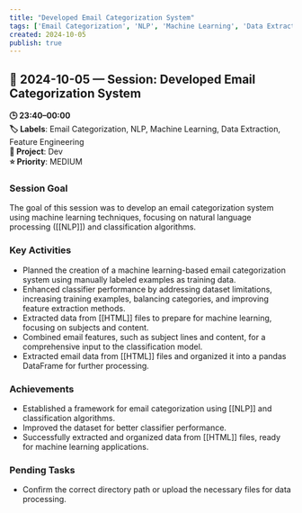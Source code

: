 ```yaml
---
title: "Developed Email Categorization System"
tags: ['Email Categorization', 'NLP', 'Machine Learning', 'Data Extraction', 'Feature Engineering']
created: 2024-10-05
publish: true
---
```


## 📅 2024-10-05 — Session: Developed Email Categorization System

**🕒 23:40–00:00**  
**🏷️ Labels**: Email Categorization, NLP, Machine Learning, Data Extraction, Feature Engineering  
**📂 Project**: Dev  
**⭐ Priority**: MEDIUM  


### Session Goal
The goal of this session was to develop an email categorization system using machine learning techniques, focusing on natural language processing ([[NLP]]) and classification algorithms.

### Key Activities
- Planned the creation of a machine learning-based email categorization system using manually labeled examples as training data.
- Enhanced classifier performance by addressing dataset limitations, increasing training examples, balancing categories, and improving feature extraction methods.
- Extracted data from [[HTML]] files to prepare for machine learning, focusing on subjects and content.
- Combined email features, such as subject lines and content, for a comprehensive input to the classification model.
- Extracted email data from [[HTML]] files and organized it into a pandas DataFrame for further processing.

### Achievements
- Established a framework for email categorization using [[NLP]] and classification algorithms.
- Improved the dataset for better classifier performance.
- Successfully extracted and organized data from [[HTML]] files, ready for machine learning applications.

### Pending Tasks
- Confirm the correct directory path or upload the necessary files for data processing.
